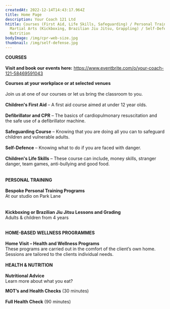 ```yaml
---
createdAt: 2022-12-14T14:43:17.964Z
title: Home Page
description: Your Coach 121 Ltd
htitle: Courses (First Aid, Life Skills, Safeguarding) / Personal Training /
  Martial Arts (Kickboxing, Brazilian Jiu Jitsu, Grappling) / Self-Defence /
  Nutrition
bodyImage: /img/cpr-web-size.jpg
thumbnail: /img/self-defense.jpg
---
```

**C﻿OURSES**\
\
**Visit and book our events here:** https://www.eventbrite.com/o/your-coach-121-58469591043 

**Courses at your workplace or at selected venues**\
\
Join us at one of our courses or let us bring the classroom to you.\
\
**Children's First Aid** – A first aid course aimed at under 12 year olds.\
\
**Defibrillator and CPR** – The basics of cardiopulmonary resuscitation and the safe use of a defibrillator machine.\
\
**Safeguarding Course** – Knowing that you are doing all you can to safeguard children and vulnerable adults.\
\
**Self-Defence** – Knowing what to do if you are faced with danger.\
\
**Children's Life Skills** – These course can include, money skills, stranger danger, team games, anti-bullying and good food.\
\
\
**P﻿ERSONAL TRAINING** \
\
**Bespoke Personal Training Programs**\
At our studio on Park Lane\
\
\
**Kickboxing or Brazilian Jiu Jitsu Lessons and Grading**\
Adults & children from 4 years

\
**H﻿OME-BASED WELLNESS PROGRAMMES**\
\
**Home Visit – Health and Wellness Programs**\
These programs are carried out in the comfort of the client’s own home. Sessions are tailored to the clients individual needs.\
\
**H﻿EALTH & NUTRITION**\
\
**Nutritional Advice**\
Learn more about what you eat?

**MOT’s and Health Checks** (30 minutes)\
\
**Full Health Check** (90 minutes)